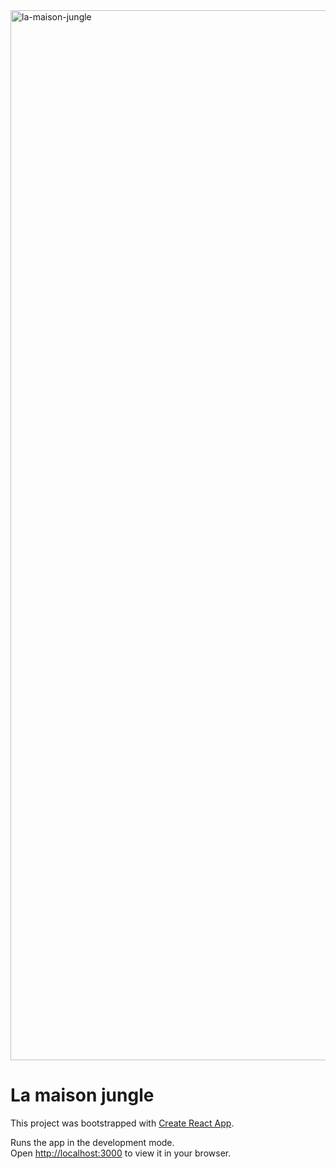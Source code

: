 <img width="1680" alt="la-maison-jungle" src="https://user-images.githubusercontent.com/104509240/206916251-c2faee31-655e-4567-b8ea-922819323592.png">



# La maison jungle

This project was bootstrapped with [Create React App](https://github.com/facebook/create-react-app).

Runs the app in the development mode.\
Open [http://localhost:3000](http://localhost:3000) to view it in your browser.
